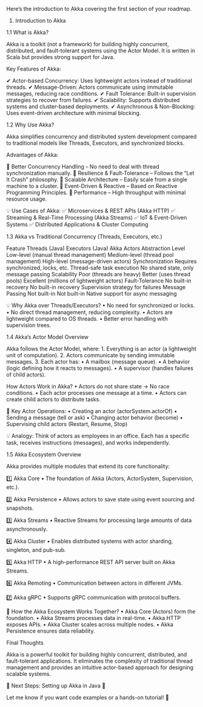 Here’s the introduction to Akka covering the first section of your roadmap.

1. Introduction to Akka

1.1 What is Akka?

Akka is a toolkit (not a framework) for building highly concurrent, distributed, and fault-tolerant systems using the Actor Model. It is written in Scala but provides strong support for Java.

Key Features of Akka:

✔ Actor-based Concurrency: Uses lightweight actors instead of traditional threads.
✔ Message-Driven: Actors communicate using immutable messages, reducing race conditions.
✔ Fault Tolerance: Built-in supervision strategies to recover from failures.
✔ Scalability: Supports distributed systems and cluster-based deployments.
✔ Asynchronous & Non-Blocking: Uses event-driven architecture with minimal blocking.

1.2 Why Use Akka?

Akka simplifies concurrency and distributed system development compared to traditional models like Threads, Executors, and synchronized blocks.

Advantages of Akka:

🔹 Better Concurrency Handling – No need to deal with thread synchronization manually.
🔹 Resilience & Fault-Tolerance – Follows the “Let It Crash” philosophy.
🔹 Scalable Architecture – Easily scale from a single machine to a cluster.
🔹 Event-Driven & Reactive – Based on Reactive Programming Principles.
🔹 Performance – High throughput with minimal resource usage.

💡 Use Cases of Akka:
✅ Microservices & REST APIs (Akka HTTP)
✅ Streaming & Real-Time Processing (Akka Streams)
✅ IoT & Event-Driven Systems
✅ Distributed Applications & Cluster Computing

1.3 Akka vs Traditional Concurrency (Threads, Executors, etc.)

Feature	Threads (Java)	Executors (Java)	Akka Actors
Abstraction Level	Low-level (manual thread management)	Medium-level (thread pool management)	High-level (message-driven actors)
Synchronization	Requires synchronized, locks, etc.	Thread-safe task execution	No shared state, only message passing
Scalability	Poor (threads are heavy)	Better (uses thread pools)	Excellent (millions of lightweight actors)
Fault-Tolerance	No built-in recovery	No built-in recovery	Supervision strategy for failures
Message Passing	Not built-in	Not built-in	Native support for async messaging

💡 Why Akka over Threads/Executors?
	•	No need for synchronized or locks.
	•	No direct thread management, reducing complexity.
	•	Actors are lightweight compared to OS threads.
	•	Better error handling with supervision trees.

1.4 Akka’s Actor Model Overview

Akka follows the Actor Model, where:
	1.	Everything is an actor (a lightweight unit of computation).
	2.	Actors communicate by sending immutable messages.
	3.	Each actor has:
	•	A mailbox (message queue).
	•	A behavior (logic defining how it reacts to messages).
	•	A supervisor (handles failures of child actors).

How Actors Work in Akka?
	•	Actors do not share state → No race conditions.
	•	Each actor processes one message at a time.
	•	Actors can create child actors to distribute tasks.

📌 Key Actor Operations:
	•	Creating an actor (actorSystem.actorOf)
	•	Sending a message (tell or ask)
	•	Changing actor behavior (become)
	•	Supervising child actors (Restart, Resume, Stop)

💡 Analogy: Think of actors as employees in an office. Each has a specific task, receives instructions (messages), and works independently.

1.5 Akka Ecosystem Overview

Akka provides multiple modules that extend its core functionality:

1️⃣ Akka Core
	•	The foundation of Akka (Actors, ActorSystem, Supervision, etc.).

2️⃣ Akka Persistence
	•	Allows actors to save state using event sourcing and snapshots.

3️⃣ Akka Streams
	•	Reactive Streams for processing large amounts of data asynchronously.

4️⃣ Akka Cluster
	•	Enables distributed systems with actor sharding, singleton, and pub-sub.

5️⃣ Akka HTTP
	•	A high-performance REST API server built on Akka Streams.

6️⃣ Akka Remoting
	•	Communication between actors in different JVMs.

7️⃣ Akka gRPC
	•	Supports gRPC communication with protocol buffers.

📌 How the Akka Ecosystem Works Together?
	•	Akka Core (Actors) form the foundation.
	•	Akka Streams processes data in real-time.
	•	Akka HTTP exposes APIs.
	•	Akka Cluster scales across multiple nodes.
	•	Akka Persistence ensures data reliability.

Final Thoughts

Akka is a powerful toolkit for building highly concurrent, distributed, and fault-tolerant applications. It eliminates the complexity of traditional thread management and provides an intuitive actor-based approach for designing scalable systems.

🔹 Next Steps: Setting up Akka in Java 🚀

Let me know if you want code examples or a hands-on tutorial! 🎯
